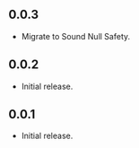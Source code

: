 ## 0.0.3
* Migrate to Sound Null Safety.

## 0.0.2
* Initial release.

## 0.0.1
* Initial release.

